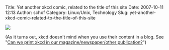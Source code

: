 Title: Yet another xkcd comic, related to the title of this site
Date: 2007-10-11 12:13
Author: schof
Category: Linux/Unix, Technology
Slug: yet-another-xkcd-comic-related-to-the-title-of-this-site

[![](http://imgs.xkcd.com/comics/sandwich.png)](http://xkcd.com/149/)

(As it turns out, xkcd doesn't mind when you use their content in a
blog. See "[Can we print xkcd in our magazine/newspaper/other
publication?](http://xkcd.com/about/ "xjcd faq")")

